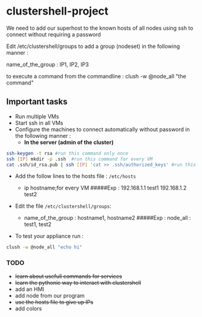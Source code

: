 # clustershell-project


We need to add our superhost to the known hosts of all nodes using ssh to connect without requiring a password

Edit /etc/clustershell/groups to add a group (nodeset) in the following manner :

name_of_the_group : IP1, IP2, IP3

to execute a command from the commandline :
clush -w @node_all "the command"

## Important tasks
- Run multiple VMs
- Start ssh in all VMs
- Configure the machines to connect automatically without password in the following manner :
	- **In the server (admin of the cluster)**
```bash
ssh-keygen -t rsa #run this command only once
ssh [IP] mkdir -p .ssh  #run this command for every VM
cat .ssh/id_rsa.pub | ssh [IP] 'cat >> .ssh/authorized_keys' #run this command for every VM
```

- Add the follow lines to the hosts file : ` /etc/hosts ` 
	- ip hostname;for every VM
		#####Exp :
			192.168.1.1 test1
			192.168.1.2 test2 
- Edit the file ` /etc/clustershell/groups `:
	- name_of_the_group : hostname1, hostname2
		#####Exp :
			node_all :  test1, test2

- To test your appliance run :
```bash
clush -w @node_all "echo hi"
```

### TODO 
- <del>learn about usefull commands for services</del>
- <del>learn the pythonic way to interact with clustershell</del>
- add an HMI
- add node from our program
- <del>use the hosts file to give up IPs</del>
- add colors


